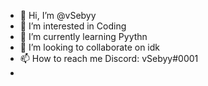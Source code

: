 - 👋 Hi, I’m @vSebyy
- 👀 I’m interested in Coding
- 🌱 I’m currently learning Pyythn
- 💞️ I’m looking to collaborate on idk
- 📫 How to reach me Discord: vSebyy#0001
- 

<!---
vSebyy/vSebyy is a ✨ special ✨ repository because its `README.md` (this file) appears on your GitHub profile.
You can click the Preview link to take a look at your changes.
--->
